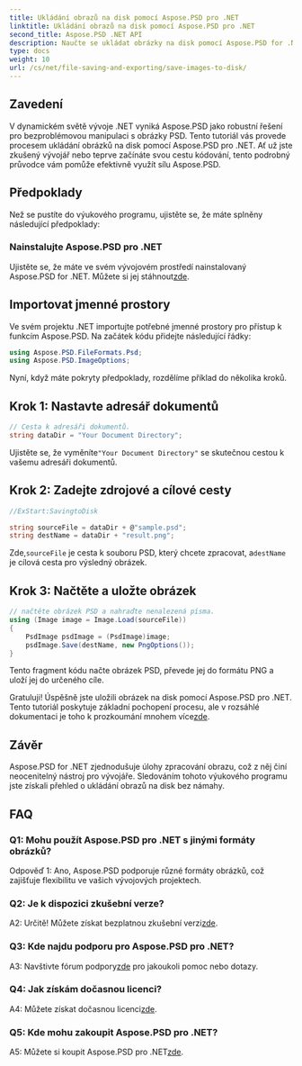 ```yaml
---
title: Ukládání obrazů na disk pomocí Aspose.PSD pro .NET
linktitle: Ukládání obrazů na disk pomocí Aspose.PSD pro .NET
second_title: Aspose.PSD .NET API
description: Naučte se ukládat obrázky na disk pomocí Aspose.PSD for .NET. Postupujte podle tohoto podrobného průvodce pro efektivní zpracování obrazu.
type: docs
weight: 10
url: /cs/net/file-saving-and-exporting/save-images-to-disk/
---
```

## Zavedení

V dynamickém světě vývoje .NET vyniká Aspose.PSD jako robustní řešení pro bezproblémovou manipulaci s obrázky PSD. Tento tutoriál vás provede procesem ukládání obrázků na disk pomocí Aspose.PSD pro .NET. Ať už jste zkušený vývojář nebo teprve začínáte svou cestu kódování, tento podrobný průvodce vám pomůže efektivně využít sílu Aspose.PSD.

## Předpoklady

Než se pustíte do výukového programu, ujistěte se, že máte splněny následující předpoklady:

### Nainstalujte Aspose.PSD pro .NET

 Ujistěte se, že máte ve svém vývojovém prostředí nainstalovaný Aspose.PSD for .NET. Můžete si jej stáhnout[zde](https://releases.aspose.com/psd/net/).

## Importovat jmenné prostory

Ve svém projektu .NET importujte potřebné jmenné prostory pro přístup k funkcím Aspose.PSD. Na začátek kódu přidejte následující řádky:

```csharp
using Aspose.PSD.FileFormats.Psd;
using Aspose.PSD.ImageOptions;
```

Nyní, když máte pokryty předpoklady, rozdělíme příklad do několika kroků.

## Krok 1: Nastavte adresář dokumentů

```csharp
// Cesta k adresáři dokumentů.
string dataDir = "Your Document Directory";
```

 Ujistěte se, že vyměníte`"Your Document Directory"` se skutečnou cestou k vašemu adresáři dokumentů.

## Krok 2: Zadejte zdrojové a cílové cesty

```csharp
//ExStart:SavingtoDisk

string sourceFile = dataDir + @"sample.psd";
string destName = dataDir + "result.png";
```

 Zde,`sourceFile` je cesta k souboru PSD, který chcete zpracovat, a`destName` je cílová cesta pro výsledný obrázek.

## Krok 3: Načtěte a uložte obrázek

```csharp
// načtěte obrázek PSD a nahraďte nenalezená písma.
using (Image image = Image.Load(sourceFile))
{
    PsdImage psdImage = (PsdImage)image;
    psdImage.Save(destName, new PngOptions());
}
```

Tento fragment kódu načte obrázek PSD, převede jej do formátu PNG a uloží jej do určeného cíle.

 Gratuluji! Úspěšně jste uložili obrázek na disk pomocí Aspose.PSD pro .NET. Tento tutoriál poskytuje základní pochopení procesu, ale v rozsáhlé dokumentaci je toho k prozkoumání mnohem více[zde](https://reference.aspose.com/psd/net/).

## Závěr

Aspose.PSD for .NET zjednodušuje úlohy zpracování obrazu, což z něj činí neocenitelný nástroj pro vývojáře. Sledováním tohoto výukového programu jste získali přehled o ukládání obrazů na disk bez námahy.

## FAQ

### Q1: Mohu použít Aspose.PSD pro .NET s jinými formáty obrázků?

Odpověď 1: Ano, Aspose.PSD podporuje různé formáty obrázků, což zajišťuje flexibilitu ve vašich vývojových projektech.

### Q2: Je k dispozici zkušební verze?

 A2: Určitě! Můžete získat bezplatnou zkušební verzi[zde](https://releases.aspose.com/).

### Q3: Kde najdu podporu pro Aspose.PSD pro .NET?

 A3: Navštivte fórum podpory[zde](https://forum.aspose.com/c/psd/34) pro jakoukoli pomoc nebo dotazy.

### Q4: Jak získám dočasnou licenci?

 A4: Můžete získat dočasnou licenci[zde](https://purchase.aspose.com/temporary-license/).

### Q5: Kde mohu zakoupit Aspose.PSD pro .NET?

 A5: Můžete si koupit Aspose.PSD pro .NET[zde](https://purchase.aspose.com/buy).